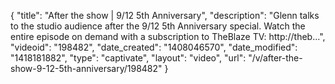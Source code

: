 {
    "title": "After the show | 9\/12 5th Anniversary",
    "description": "Glenn talks to the studio audience after the 9\/12 5th Anniversary special. Watch the entire episode on demand with a subscription to TheBlaze TV: http:\/\/theb...",
    "videoid": "198482",
    "date_created": "1408046570",
    "date_modified": "1418181882",
    "type": "captivate",
    "layout": "video",
    "url": "\/v\/after-the-show-9-12-5th-anniversary\/198482"
}